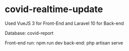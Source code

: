 # covid-realtime-update
Used VueJS 3 for Front-End and Laravel 10 for Back-end

Database: covid-report

Front-end run: npm run dev
back-end: php artisan serve
